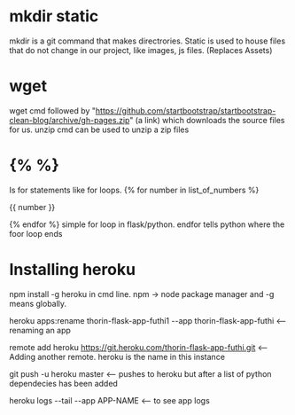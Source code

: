 # mkdir static
mkdir is a git command that makes directrories. Static is used to house files that do not change in our project, like images, js files. (Replaces Assets)

# wget
wget cmd followed by "https://github.com/startbootstrap/startbootstrap-clean-blog/archive/gh-pages.zip" (a link) which downloads the source files for us. unzip cmd can be used to unzip a zip files

# {% %} 
Is for statements like for loops.
{% for number in list_of_numbers %}
<p> {{ number }}</p>
{% endfor %} simple for loop in flask/python. endfor tells python where the foor loop ends

# Installing heroku
npm install -g heroku in cmd line. npm -> node package manager and -g means globally.

heroku apps:rename thorin-flask-app-futhi1 --app thorin-flask-app-futhi <-- renaming an app 

remote add heroku https://git.heroku.com/thorin-flask-app-futhi.git <-- Adding another remote. heroku is the name in this instance

git push -u heroku master <-- pushes to heroku but after a list of python dependecies has been added

heroku logs --tail --app APP-NAME <-- to see app logs